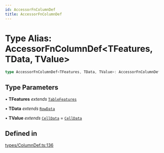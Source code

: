 ```yaml
---
id: AccessorFnColumnDef
title: AccessorFnColumnDef
---
```


# Type Alias: AccessorFnColumnDef\<TFeatures, TData, TValue\>

```ts
type AccessorFnColumnDef<TFeatures, TData, TValue>: AccessorFnColumnDefBase<TFeatures, TData, TValue> & ColumnIdentifiers<TFeatures, TData, TValue>;
```

## Type Parameters

• **TFeatures** *extends* [`TableFeatures`](../interfaces/tablefeatures.md)

• **TData** *extends* [`RowData`](rowdata.md)

• **TValue** *extends* [`CellData`](celldata.md) = [`CellData`](celldata.md)

## Defined in

[types/ColumnDef.ts:136](https://github.com/TanStack/table/blob/b1e6b79157b0debc7222660572b06c8b857f4605/packages/table-core/src/types/ColumnDef.ts#L136)
